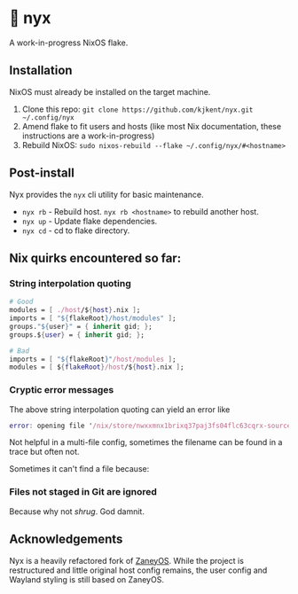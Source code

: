 # 🌙 nyx

A work-in-progress NixOS flake.

## Installation

NixOS must already be installed on the target machine.

1. Clone this repo: `git clone https://github.com/kjkent/nyx.git ~/.config/nyx`
2. Amend flake to fit users and hosts (like most Nix documentation, these instructions are a work-in-progress)
3. Rebuild NixOS: `sudo nixos-rebuild --flake ~/.config/nyx/#<hostname>`

## Post-install

Nyx provides the `nyx` cli utility for basic maintenance.

- `nyx rb` - Rebuild host. `nyx rb <hostname>` to rebuild another host.
- `nyx up` - Update flake dependencies.
- `nyx cd` - cd to flake directory.


## Nix quirks encountered so far:

### String interpolation quoting

```Nix
# Good
modules = [ ./host/${host}.nix ];
imports = [ "${flakeRoot}/host/modules" ];
groups."${user}" = { inherit gid; };
groups.${user} = { inherit gid; };

# Bad
imports = [ "${flakeRoot}"/host/modules ];
modules = [ ${flakeRoot}/host/${host}.nix ];
```

### Cryptic error messages

The above string interpolation quoting can yield an error like

```nix
error: opening file '/nix/store/nwxxmnx1brixq37paj3fs04flc63cqrx-source/host/default.nix': No such file or directory
```
Not helpful in a multi-file config, sometimes the filename can be found in a trace but often not.

Sometimes it can't find a file because:

### Files not staged in Git are ignored

Because why not _shrug_. God damnit.

## Acknowledgements

Nyx is a heavily refactored fork of [ZaneyOS](https://gitlab.com/zaney/zaneyos).
While the project is restructured and little original host config remains, the user
config and Wayland styling is still based on ZaneyOS.
